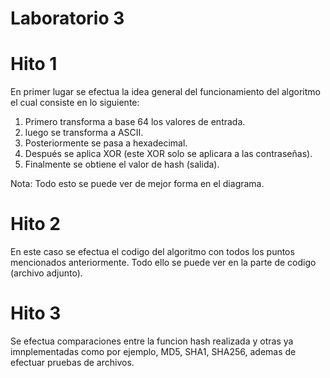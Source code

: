 # Laboratorio 3
# Hito 1
En primer lugar se efectua la idea general del funcionamiento del algoritmo el cual consiste en lo siguiente:

1. Primero transforma a base 64 los valores de entrada.
2. luego se transforma a ASCII.
3. Posteriormente se pasa a hexadecimal.
4. Después se aplica XOR (este XOR solo se aplicara a las contraseñas).
5. Finalmente se obtiene el valor de hash (salida).

Nota: Todo esto se puede ver de mejor forma en el diagrama.

# Hito 2
En este caso se efectua el codigo del algoritmo con todos los puntos mencionados anteriormente.
Todo ello se puede ver en la parte de codigo (archivo adjunto).


# Hito 3
Se efectua comparaciones entre la funcion hash realizada y otras ya imnplementadas como por ejemplo, MD5, SHA1, SHA256, ademas de efectuar pruebas de archivos.
